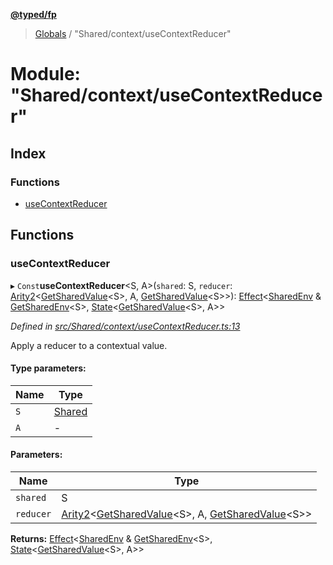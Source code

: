 **[@typed/fp](../README.md)**

> [Globals](../globals.md) / "Shared/context/useContextReducer"

# Module: "Shared/context/useContextReducer"

## Index

### Functions

* [useContextReducer](_shared_context_usecontextreducer_.md#usecontextreducer)

## Functions

### useContextReducer

▸ `Const`**useContextReducer**\<S, A>(`shared`: S, `reducer`: [Arity2](_common_types_.md#arity2)\<[GetSharedValue](_shared_core_model_shared_.md#getsharedvalue)\<S>, A, [GetSharedValue](_shared_core_model_shared_.md#getsharedvalue)\<S>>): [Effect](_effect_effect_.effect.md)\<[SharedEnv](../interfaces/_shared_core_services_sharedenv_.sharedenv.md) & [GetSharedEnv](_shared_core_model_shared_.md#getsharedenv)\<S>, [State](_shared_state_state_.md#state)\<[GetSharedValue](_shared_core_model_shared_.md#getsharedvalue)\<S>, A>>

*Defined in [src/Shared/context/useContextReducer.ts:13](https://github.com/TylorS/typed-fp/blob/41076ce/src/Shared/context/useContextReducer.ts#L13)*

Apply a reducer to a contextual value.

#### Type parameters:

Name | Type |
------ | ------ |
`S` | [Shared](_shared_core_model_shared_.shared.md) |
`A` | - |

#### Parameters:

Name | Type |
------ | ------ |
`shared` | S |
`reducer` | [Arity2](_common_types_.md#arity2)\<[GetSharedValue](_shared_core_model_shared_.md#getsharedvalue)\<S>, A, [GetSharedValue](_shared_core_model_shared_.md#getsharedvalue)\<S>> |

**Returns:** [Effect](_effect_effect_.effect.md)\<[SharedEnv](../interfaces/_shared_core_services_sharedenv_.sharedenv.md) & [GetSharedEnv](_shared_core_model_shared_.md#getsharedenv)\<S>, [State](_shared_state_state_.md#state)\<[GetSharedValue](_shared_core_model_shared_.md#getsharedvalue)\<S>, A>>

